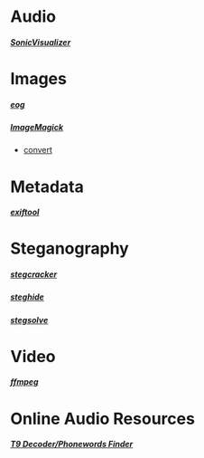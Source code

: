 # Audio
##### [SonicVisualizer](Audio/SonicVisualizer/README.md)

# Images
##### [eog](Images/eog/README.md)
##### [ImageMagick](Images/ImageMagick/README.md)
* [convert](Images/ImageMagick/convert/README.md)

# Metadata
##### [exiftool](Metadata/exiftool/README.md)

# Steganography
##### [stegcracker](Steganography/stegcracker/README.md)

##### [steghide](Steganography/steghide/README.md)

##### [stegsolve](Steganography/stegsolve/README.md)

# Video
##### [ffmpeg](Video/ffmpeg/README.md)

# Online Audio Resources
##### [T9 Decoder/Phonewords Finder](https://www.dcode.fr/t9-cipher)